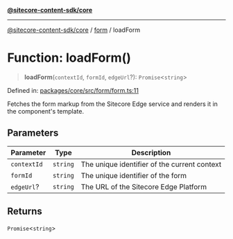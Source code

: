 [**@sitecore-content-sdk/core**](../../README.md)

***

[@sitecore-content-sdk/core](../../README.md) / [form](../README.md) / loadForm

# Function: loadForm()

> **loadForm**(`contextId`, `formId`, `edgeUrl`?): `Promise`\<`string`\>

Defined in: [packages/core/src/form/form.ts:11](https://github.com/Sitecore/content-sdk/blob/bc4d59e76288877091ea87e0b1f0d7300950e831/packages/core/src/form/form.ts#L11)

Fetches the form markup from the Sitecore Edge service and renders it in the component's template.

## Parameters

| Parameter | Type | Description |
| ------ | ------ | ------ |
| `contextId` | `string` | The unique identifier of the current context |
| `formId` | `string` | The unique identifier of the form |
| `edgeUrl`? | `string` | The URL of the Sitecore Edge Platform |

## Returns

`Promise`\<`string`\>

